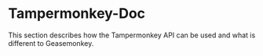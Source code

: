 # Tampermonkey-Doc
This section describes how the Tampermonkey API can be used and what is different to Geasemonkey.
